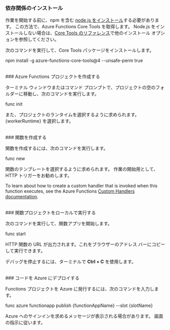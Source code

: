 ### <a name="install-dependencies"></a>依存関係のインストール

作業を開始する前に、npm を含む <a href="https://go.microsoft.com/fwlink/?linkid=2016195" target="_blank">node.js をインストール</a>する必要があります。 この方法で、Azure Functions Core Tools を取得します。 Node.js をインストールしない場合は、<a href="https://go.microsoft.com/fwlink/?linkid=2016192" target="_blank">Core Tools のリファレンス</a>で他のインストール オプションを参照してください。

次のコマンドを実行して、Core Tools パッケージをインストールします。

<MarkdownHighlighter>npm install -g azure-functions-core-tools@4 --unsafe-perm true</MarkdownHighlighter>

<br/>
### <a name="create-an-azure-functions-project"></a>Azure Functions プロジェクトを作成する

ターミナル ウィンドウまたはコマンド プロンプトで、プロジェクトの空のフォルダーに移動し、次のコマンドを実行します。

<MarkdownHighlighter>func init</MarkdownHighlighter>

また、プロジェクトのランタイムを選択するように求められます。 {workerRuntime} を選択します。

<br/>
### <a name="create-a-function"></a>関数を作成する

関数を作成するには、次のコマンドを実行します。

<MarkdownHighlighter>func new</MarkdownHighlighter>

関数のテンプレートを選択するように求められます。 作業の開始用として、HTTP トリガーをお勧めします。

<StackInstructions customStack={true}>To learn about how to create a custom handler that is invoked when this function executes, see the Azure Functions <a href="https://go.microsoft.com/fwlink/?linkid=2138621" target="_blank">Custom Handlers documentation</a>.</StackInstructions>

<br/>
### <a name="run-your-function-project-locally"></a>関数プロジェクトをローカルで実行する

次のコマンドを実行して、関数アプリを開始します。

<MarkdownHighlighter>func start</MarkdownHighlighter>

HTTP 関数の URL が出力されます。これをブラウザーのアドレス バーにコピーして実行できます。

デバッグを停止するには、ターミナルで **Ctrl + C** を使用します。

<br/>
### <a name="deploy-your-code-to-azure"></a>コードを Azure にデプロイする

Functions プロジェクトを Azure に発行するには、次のコマンドを入力します。

<MarkdownHighlighter slot={false}>func azure functionapp publish {functionAppName} <SlotComponent>--slot {slotName}</SlotComponent></MarkdownHighlighter>

Azure へのサインインを求めるメッセージが表示される場合があります。 画面の指示に従います。
